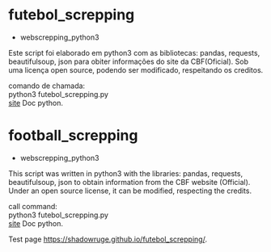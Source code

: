 # futebol_screpping <br />
- webscrepping_python3 <br />

Este script foi elaborado em python3 com as bibliotecas:
pandas, requests, beautifulsoup, json
para obiter informações do site da CBF(Oficial).
Sob uma licença open source, podendo ser modificado, respeitando os
creditos.<br />

comando de chamada: <br />
python3 futebol_screpping.py<br />
[site](https://docs.python.org/3/library/)  Doc python.<br />


# football_screpping
- webscrepping_python3

This script was written in python3 with the libraries:
pandas, requests, beautifulsoup, json
to obtain information from the CBF website (Official).
Under an open source license, it can be modified, respecting the
credits.<br />

call command:<br /> 
python3 futebol_screpping.py<br />
[site](https://docs.python.org/3/library/)  Doc python.<br />


Test page https://shadowruge.github.io/futebol_screpping/. 
